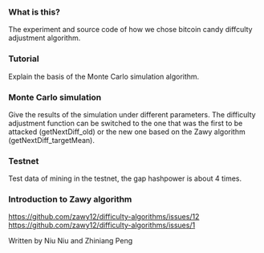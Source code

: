 ### What is this?

The experiment and source code of how we chose bitcoin candy diffculty adjustment algorithm.

### Tutorial

Explain the basis of the Monte Carlo simulation algorithm.

### Monte Carlo simulation

Give the results of the simulation under different parameters. The difficulty adjustment function can be switched to the one that was the first to be attacked (getNextDiff_old) or the new one based on the Zawy algorithm (getNextDiff_targetMean).

### Testnet

Test data of mining in the testnet, the gap hashpower is about 4 times.

### Introduction to Zawy algorithm

https://github.com/zawy12/difficulty-algorithms/issues/12
https://github.com/zawy12/difficulty-algorithms/issues/1

Written by Niu Niu and Zhiniang Peng


